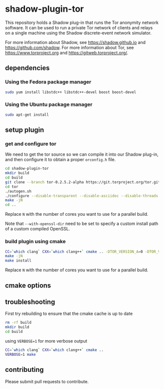# shadow-plugin-tor

This repository holds a Shadow plug-in that runs the Tor anonymity network software. It can be used to run a private Tor network of clients and relays on a single machine using the Shadow discrete-event network simulator.

For more information about Shadow, see https://shadow.github.io and https://github.com/shadow. For more information about Tor, see https://www.torproject.org and https://gitweb.torproject.org/.

## dependencies

### Using the Fedora package manager

```bash
sudo yum install libstdc++ libstdc++-devel boost boost-devel
```

### Using the Ubuntu package manager

```bash
sudo apt-get install
```
## setup plugin

### get and configure tor

We need to get the tor source so we can compile it into our Shadow plug-in, and then configure it to obtain a proper `orconfig.h` file.

```bash
cd shadow-plugin-tor
mkdir build
cd build
git clone --branch tor-0.2.5.2-alpha https://git.torproject.org/tor.git
cd tor
./autogen.sh
./configure --disable-transparent --disable-asciidoc --disable-threads CFLAGS="-fPIC -fno-inline" --with-libevent-dir=`readlink -f ~`/.shadow --with-openssl-dir=`readlink -f ~`/.shadow
make -jN
cd ..
```

Replace `N` with the number of cores you want to use for a parallel build.

Note that `--with-openssl-dir` need to be set to specify a custom install path of a custom compiled OpenSSL.

### build plugin using cmake

```bash
CC=`which clang` CXX=`which clang++` cmake .. -DTOR_VERSION_A=0 -DTOR_VERSION_B=2 -DTOR_VERSION_C=5 -DTOR_VERSION_D=2
make -jN
make install
```

Replace `N` with the number of cores you want to use for a parallel build.

## cmake options


## troubleshooting

First try rebuilding to ensure that the cmake cache is up to date

```bash
rm -rf build
mkdir build
cd build
```

using `VERBOSE=1` for more verbose output

```bash
CC=`which clang` CXX=`which clang++` cmake ..
VERBOSE=1 make
```

## contributing

Please submit pull requests to contribute.

